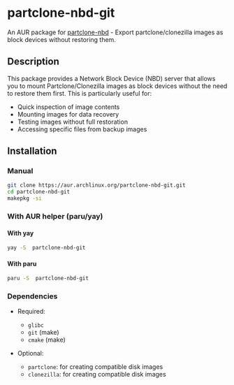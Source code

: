 # partclone-nbd-git
An AUR package for [partclone-nbd](https://github.com/allvpv/partclone-nbd) - Export partclone/clonezilla images as block devices without restoring them.


## Description

This package provides a Network Block Device (NBD) server that allows you to mount Partclone/Clonezilla images as block devices without the need to restore them first. This is particularly useful for:

- Quick inspection of image contents
- Mounting images for data recovery
- Testing images without full restoration
- Accessing specific files from backup images

## Installation
### Manual

```bash
git clone https://aur.archlinux.org/partclone-nbd-git.git
cd partclone-nbd-git
makepkg -si
```

### With AUR helper (paru/yay)

#### With yay
```bash
yay -S  partclone-nbd-git
```

#### With paru

```bash
paru -S  partclone-nbd-git
```
### Dependencies

- Required:
  - `glibc`
  - `git` (make)
  - `cmake` (make)

- Optional:
  - `partclone`: for creating compatible disk images
  - `clonezilla`: for creating compatible disk images
